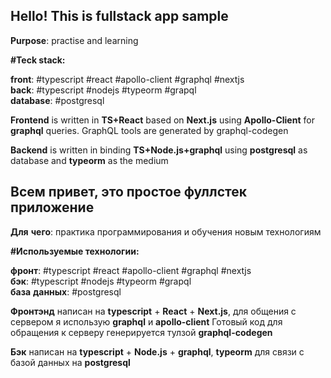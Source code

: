 ## Hello! This is fullstack app sample
__Purpose__: practise and learning 

__#Teck stack:__

__front__: #typescript #react #apollo-client #graphql #nextjs <br />
__back__: #typescript #nodejs #typeorm #grapql <br />
__database__: #postgresql <br />

__Frontend__ is written in __TS+React__ based on __Next.js__ using __Apollo-Client__ for __graphql__ queries.
GraphQL tools are generated by graphql-codegen

__Backend__ is written in binding __TS+Node.js+graphql__ using __postgresql__ as database and __typeorm__ as the medium



## Всем привет, это простое фуллстек приложение
__Для__ __чего__: практика программирования и обучения новым технологиям

__#Используемые технологии:__

__фронт__: #typescript #react #apollo-client #graphql #nextjs <br />
__бэк__: #typescript #nodejs #typeorm #grapql <br />
__база__ __данных__: #postgresql <br />

__Фронтэнд__ написан на __typescript__ + __React__ + __Next.js__, для общения с сервером я использую __graphql__ и __apollo-client__ 
Готовый код для обращения к серверу генерируется тулзой __graphql-codegen__

__Бэк__ написан на __typescript__ + __Node.js__  + __graphql__, __typeorm__ для связи с базой данных на __postgresql__
